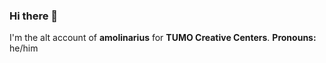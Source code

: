 ### Hi there 👋

I'm the alt account of **amolinarius** for **TUMO Creative Centers**.
**Pronouns:** he/him
